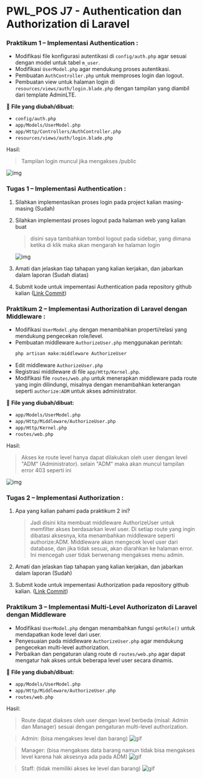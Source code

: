 # PWL_POS J7 - Authentication dan Authorization di Laravel

### Praktikum 1 – Implementasi Authentication : 
- Modifikasi file konfigurasi autentikasi di `config/auth.php` agar sesuai dengan model untuk tabel `m_user`.
- Modifikasi `UserModel.php` agar mendukung proses autentikasi.
- Pembuatan `AuthController.php` untuk memproses login dan logout.
- Pembuatan view untuk halaman login di `resources/views/auth/login.blade.php` dengan tampilan yang diambil dari template AdminLTE.

📌 **File yang diubah/dibuat:**
- `config/auth.php`
- `app/Models/UserModel.php`
- `app/Http/Controllers/AuthController.php`
- `resources/views/auth/login.blade.php`

Hasil:<br>


> Tampilan login muncul jika mengakses /public

![img](img/P1.png)

### Tugas 1 – Implementasi Authentication :
1. Silahkan implementasikan proses login pada project kalian masing-masing (Sudah)
2. Silahkan implementasi proses logout pada halaman web yang kalian buat 

    > disini saya tambahkan tombol logout pada sidebar, yang dimana ketika di klik maka akan mengarah ke halaman login

    ![img](img/J1.gif)

3. Amati dan jelaskan tiap tahapan yang kalian kerjakan, dan jabarkan dalam laporan (Sudah diatas)
4. Submit kode untuk impementasi Authentication pada repository github kalian ([Link Commit](https://github.com/JihaR15/WEBLNJTLARAVEL10/commits/main/Minggu%207/PWL_POS)) 

### Praktikum 2 – Implementasi Authorization di Laravel dengan Middleware :
- Modifikasi `UserModel.php` dengan menambahkan properti/relasi yang mendukung pengecekan role/level.
- Pembuatan middleware `AuthorizeUser.php` menggunakan perintah:
    ```bash
    php artisan make:middleware AuthorizeUser
    ```
- Edit middleware `AuthorizeUser.php`
- Registrasi middleware di file `app/Http/Kernel.php`.
- Modifikasi file `routes/web.php` untuk menerapkan middleware pada route yang ingin dilindungi, misalnya dengan menambahkan keterangan seperti `authorize:ADM` untuk akses administrator.

📌 **File yang diubah/dibuat:**
- `app/Models/UserModel.php`
- `app/Http/Middleware/AuthorizeUser.php`
- `app/Http/Kernel.php`
- `routes/web.php`

Hasil:<br>


> Akses ke route level hanya dapat dilakukan oleh user dengan level "ADM" (Administrator). selain "ADM" maka akan muncul tampilan error 403 seperti ini

![img](img/P2.png)

### Tugas 2 –  Implementasi Authorization :
1. Apa yang kalian pahami pada praktikum 2 ini? 
    
    > Jadi disini kita membuat middleware AuthorizeUser untuk memfilter akses berdasarkan level user. Di setiap route yang ingin dibatasi aksesnya, kita menambahkan middleware seperti authorize:ADM. Middleware akan mengecek level user dari database, dan jika tidak sesuai, akan diarahkan ke halaman error. Ini mencegah user tidak berwenang mengakses menu admin.
    
2. Amati dan jelaskan tiap tahapan yang kalian kerjakan, dan jabarkan dalam laporan (Sudah)
3. Submit kode untuk impementasi Authorization pada repository github kalian. ([Link Commit](https://github.com/JihaR15/WEBLNJTLARAVEL10/commits/main/Minggu%207/PWL_POS))

### Praktikum 3 – Implementasi Multi-Level Authorizaton di Laravel dengan Middleware
- Modifikasi `UserModel.php` dengan menambahkan fungsi `getRole()` untuk mendapatkan kode level dari user.
- Penyesuaian pada middleware `AuthorizeUser.php` agar mendukung pengecekan multi-level authorization.
- Perbaikan dan pengaturan ulang route di `routes/web.php` agar dapat mengatur hak akses untuk beberapa level user secara dinamis.

📌 **File yang diubah/dibuat:**
- `app/Models/UserModel.php`
- `app/Http/Middleware/AuthorizeUser.php`
- `routes/web.php`

Hasil:<br>

> Route dapat diakses oleh user dengan level berbeda (misal: Admin dan Manager) sesuai dengan pengaturan multi-level authorization.

> Admin: (bisa mengakses level dan barang)
![gif](img/P3-1.gif)

> Manager: (bisa mengakses data barang namun tidak bisa mengakses level karena hak aksesnya ada pada ADM)
![gif](img/P3-2.gif)

> Staff: (tidak memiliki akses ke level dan barang)
![gif](img/P3-3.gif)

<!-- ### Tugas  3 – Implementasi Multi-Level Authorization :
1. Silahkan implementasikan multi-level authorization pada project kalian masing-masing (Sudah)
2. Amati dan jelaskan tiap tahapan yang kalian kerjakan, dan jabarkan dalam laporan 
    > Disini kita memodifikasi middleware agar bisa menerima banyak parameter level sekaligus, misalnya authorize:ADM,MAN. Fungsi ini memungkinkan route diakses oleh lebih dari satu level. Contohnya, menu laporan bisa dibuka oleh admin dan manajer. kita menambahkan pengecekan array level user, agar validasi lebih fleksibel dan sesuai kebutuhan aplikasi.
3. Implementasikan multi-level authorization untuk semua Level/Jenis User dan Menu-menu yang sesuai dengan Level/Jenis User 
3. Submit kode untuk impementasi Authorization pada repository github kalian. ([Link Commit](https://github.com/JihaR15/WEBLNJTLARAVEL10/commits/main/Minggu%207/PWL_POS)) -->


